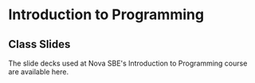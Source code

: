 
# Introduction to Programming
## Class Slides

The slide decks used at Nova SBE's Introduction to Programming course are available here.
